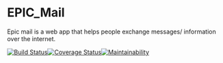# EPIC_Mail

Epic mail is a web app that helps people exchange messages/ information over the internet.

[![Build Status](https://www.travis-ci.org/tolaked/EPIC_Mail.svg?branch=develop)](https://www.travis-ci.org/tolaked/EPIC_Mail)[![Coverage Status](https://coveralls.io/repos/github/tolaked/EPIC_Mail/badge.svg?branch=develop)](https://coveralls.io/github/tolaked/EPIC_Mail?branch=develop)[![Maintainability](https://api.codeclimate.com/v1/badges/2c0e4d35288f395bdc03/maintainability)](https://codeclimate.com/github/tolaked/EPIC_Mail/maintainability)
